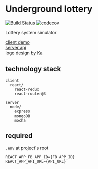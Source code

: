 # Underground lottery
[![Build Status](https://travis-ci.org/warizz/w-underground-lottery.svg?branch=master)](https://travis-ci.org/warizz/w-underground-lottery)
[![codecov](https://codecov.io/gh/warizz/w-underground-lottery/branch/master/graph/badge.svg)](https://codecov.io/gh/warizz/w-underground-lottery)

Lottery system simulator

[client demo](https://w-underground-lottery.herokuapp.com)  
[server api](https://github.com/warizz/w-underground-lottery-api)  
logo design by [Ka](hnudka@gmail.com)

## technology stack
```
client
  react/
    react-redux
    react-router@3

server
  node/
    express
    mongoDB
    mocha
```

## required

```.env``` at project's root

```
REACT_APP_FB_APP_ID={FB_APP_ID}
REACT_APP_API_URL={API_URL}
```
